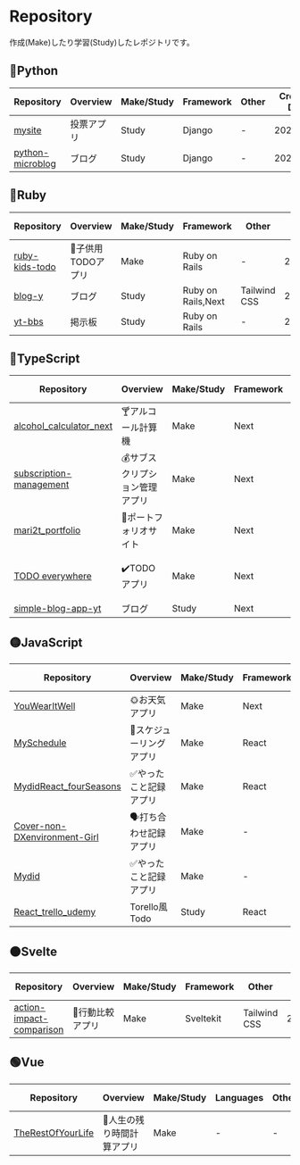 # Repository

作成(Make)したり学習(Study)したレポジトリです。

## 🔵Python

| Repository                                                     | Overview   | Make/Study | Framework | Other | Creation Date |
| -------------------------------------------------------------- | ---------- | ---------- | --------- | ----- | ------------- |
| [mysite](https://github.com/mari2t/mysite)                     | 投票アプリ | Study      | Django    | \-    | 2024/3/7      |
| [python-microblog](https://github.com/mari2t/python-microblog) | ブログ     | Study      | Django    | \-    | 2024/2/13     |

## 🔴Ruby

| Repository                                                 | Overview           | Make/Study | Framework          | Other        | Creation Date |
| ---------------------------------------------------------- | ------------------ | ---------- | ------------------ | ------------ | ------------- |
| [ruby-kids-todo](https://github.com/mari2t/ruby-kids-todo) | 🧒子供用TODOアプリ | Make       | Ruby on Rails      | \-           | 2024/1/27     |
| [blog-y](https://github.com/mari2t/blog-yt)                | ブログ             | Study      | Ruby on Rails,Next | Tailwind CSS | 2024/1/2      |
| [yt-bbs](https://github.com/mari2t/yt-bbs)                 | 掲示板             | Study      | Ruby on Rails      | \-           | 2023/12/19    |

## 🔵TypeScript

| Repository                                                                    | Overview                       | Make/Study | Framework | Other                                      | Creation Date |
| ----------------------------------------------------------------------------- | ------------------------------ | ---------- | --------- | ------------------------------------------ | ------------- |
| [alcohol_calculator_next](https://github.com/mari2t/alcohol_calculator_next)  | 🍸アルコール計算機             | Make       | Next      | Tailwind CSS                               | 2024/8/18     |
| [subscription-management ](https://github.com/mari2t/subscription-management) | 💰サブスクリプション管理アプリ | Make       | Next      | Tailwind CSS,T3                            | 2023/12/28    |
| [mari2t_portfolio](https://github.com/mari2t/mari2t_portfolio)                | 📖ポートフォリオサイト         | Make       | Next      | Tailwind CSS                               | 2023/8/14     |
| [TODO everywhere](https://github.com/mari2t/todo-everywhere)                  | ✔️TODOアプリ                   | Make       | Next      | Tailwind CSS,OpenWether API,Maps Embed API | 2023/7/9      |
| [simple-blog-app-yt](https://github.com/mari2t/simple-blog-app-yt)            | ブログ                         | Study      | Next      | Tailwind CSS,T3                            | 2023/12/13    |

## 🟡JavaScript

| Repository                                                                             | Overview                 | Make/Study | Framework | Other                     | Creation Date |
| -------------------------------------------------------------------------------------- | ------------------------ | ---------- | --------- | ------------------------- | ------------- |
| [YouWearItWell](https://github.com/mari2t/YouWearItWell)                               | 🌞お天気アプリ           | Make       | Next      | CSS Modules,OpenWetherAPI | 2023/5/31     |
| [MySchedule](https://github.com/mari2t/MySchedule)                                     | 📅スケジューリングアプリ | Make       | React     | Tailwind CSS              | 2023/1/29     |
| [MydidReact_fourSeasons](https://github.com/mari2t/MydidReact_fourSeasons)             | ✅やったこと記録アプリ   | Make       | React     | \-                        | 2023/1/3      |
| [Cover-non-DXenvironment-Girl](https://github.com/mari2t/Cover-non-DXenvironment-Girl) | 🗣️打ち合わせ記録アプリ   | Make       | \-        | \-                        | 2023/3/11     |
| [Mydid](https://github.com/mari2t/Mydid)                                               | ✅やったこと記録アプリ   | Make       | \-        | \-                        | 2022/12/12    |
| [React_trello_udemy](https://github.com/mari2t/React_trello_udemy)                     | Torello風Todo            | Study      | React     | \-                        | 2023/1/1      |

## 🟠Svelte

| Repository                                                                      | Overview         | Make/Study | Framework | Other        | Creation Date |
| ------------------------------------------------------------------------------- | ---------------- | ---------- | --------- | ------------ | ------------- |
| [action-impact-comparison ](https://github.com/mari2t/action-impact-comparison) | 🚶行動比較アプリ | Make       | Sveltekit | Tailwind CSS | 2023/11/11    |

## 🟢Vue

| Repository                                                       | Overview                   | Make/Study | Languages | Other | Creation Date |
| ---------------------------------------------------------------- | -------------------------- | ---------- | --------- | ----- | ------------- |
| [TheRestOfYourLife](https://github.com/mari2t/TheRestOfYourLife) | 🧓人生の残り時間計算アプリ | Make       | \-        | \-    | 2023/5/4      |

